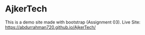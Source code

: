# AjkerTech
This is a demo site made with bootstrap
(Assignment 03).
Live Site: https://abdurrahman720.github.io/AjkerTech/
